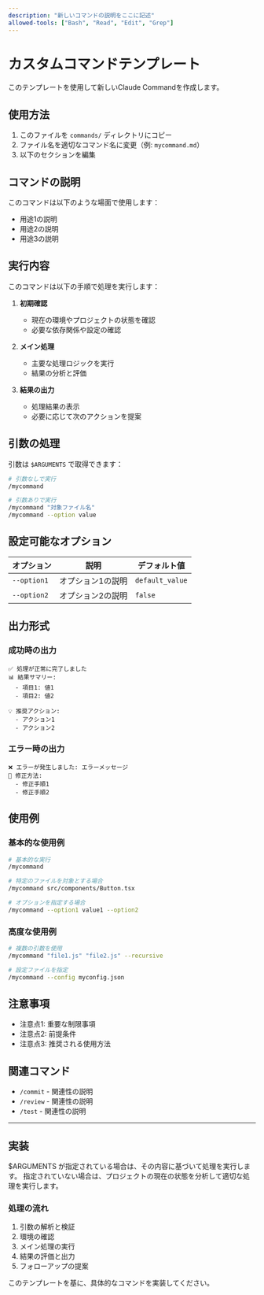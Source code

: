 ```yaml
---
description: "新しいコマンドの説明をここに記述"
allowed-tools: ["Bash", "Read", "Edit", "Grep"]
---
```


# カスタムコマンドテンプレート

このテンプレートを使用して新しいClaude Commandを作成します。

## 使用方法

1. このファイルを `commands/` ディレクトリにコピー
2. ファイル名を適切なコマンド名に変更（例: `mycommand.md`）
3. 以下のセクションを編集

## コマンドの説明

<!-- ここにコマンドの詳細な説明を記述 -->

このコマンドは以下のような場面で使用します：
- 用途1の説明
- 用途2の説明  
- 用途3の説明

## 実行内容

<!-- コマンドが実行する具体的な処理を記述 -->

このコマンドは以下の手順で処理を実行します：

1. **初期確認**
   - 現在の環境やプロジェクトの状態を確認
   - 必要な依存関係や設定の確認

2. **メイン処理**
   - 主要な処理ロジックを実行
   - 結果の分析と評価

3. **結果の出力**
   - 処理結果の表示
   - 必要に応じて次のアクションを提案

## 引数の処理

<!-- $ARGUMENTS の使用方法を説明 -->

引数は `$ARGUMENTS` で取得できます：

```bash
# 引数なしで実行
/mycommand

# 引数ありで実行
/mycommand "対象ファイル名"
/mycommand --option value
```

## 設定可能なオプション

<!-- 利用可能なオプションがある場合は記述 -->

| オプション | 説明 | デフォルト値 |
|-----------|------|-------------|
| `--option1` | オプション1の説明 | `default_value` |
| `--option2` | オプション2の説明 | `false` |

## 出力形式

<!-- 期待される出力の形式を記述 -->

### 成功時の出力
```
✅ 処理が正常に完了しました
📊 結果サマリー:
  - 項目1: 値1
  - 項目2: 値2
  
💡 推奨アクション:
  - アクション1
  - アクション2
```

### エラー時の出力
```
❌ エラーが発生しました: エラーメッセージ
🔧 修正方法:
  - 修正手順1
  - 修正手順2
```

## 使用例

<!-- 実際の使用例を示す -->

### 基本的な使用例
```bash
# 基本的な実行
/mycommand

# 特定のファイルを対象とする場合
/mycommand src/components/Button.tsx

# オプションを指定する場合
/mycommand --option1 value1 --option2
```

### 高度な使用例
```bash
# 複数の引数を使用
/mycommand "file1.js" "file2.js" --recursive

# 設定ファイルを指定
/mycommand --config myconfig.json
```

## 注意事項

<!-- 使用時の注意点やトラブルシューティング -->

- 注意点1: 重要な制限事項
- 注意点2: 前提条件
- 注意点3: 推奨される使用方法

## 関連コマンド

<!-- 関連する他のコマンドがある場合 -->

- `/commit` - 関連性の説明
- `/review` - 関連性の説明
- `/test` - 関連性の説明

---

<!-- 以下にコマンドの実際の処理ロジックを記述 -->

## 実装

$ARGUMENTS が指定されている場合は、その内容に基づいて処理を実行します。
指定されていない場合は、プロジェクトの現在の状態を分析して適切な処理を実行します。

### 処理の流れ

1. 引数の解析と検証
2. 環境の確認
3. メイン処理の実行
4. 結果の評価と出力
5. フォローアップの提案

このテンプレートを基に、具体的なコマンドを実装してください。